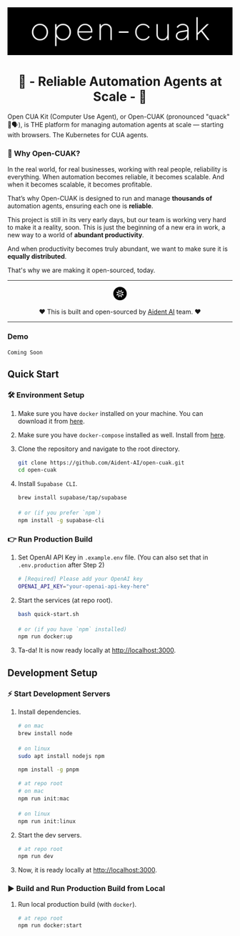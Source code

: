 <img src="./apps/web/public/assets/icons/open-cuak-logo.png" alt="Open CUAK Logo">

<h1 align="center">🤖 - Reliable Automation Agents at Scale - 👥</h1>

Open CUA Kit (Computer Use Agent), or Open-CUAK (pronounced "quack" 🦆🗣️), is THE platform for managing automation agents at scale — starting with browsers. The Kubernetes for CUA agents.

### 🎯 Why Open-CUAK?

In the real world, for real businesses, working with real people, reliability is everything.
When automation becomes reliable, it becomes scalable.
And when it becomes scalable, it becomes profitable.

That’s why Open-CUAK is designed to run and manage **thousands of** automation agents, ensuring each one is **reliable**.

This project is still in its very early days, but our team is working very hard to make it a reality, soon.
This is just the beginning of a new era in work, a new way to a world of **abundant productivity**.

And when productivity becomes truly abundant, we want to make sure it is **equally distributed**.

That's why we are making it open-sourced, today.

---

<p align="center"><a href="https://aident.ai"><img src="./apps/web/public/assets/icons/aident-logo-rounded-512.png" alt="Aident AI Logo" width="30" height="30" ></a></p>

<p align="center">❤️ This is built and open-sourced by <a href="https://aident.ai">Aident AI</a> team. ❤️</p>

---

### Demo

    Coming Soon

## Quick Start

### 🛠️ Environment Setup

1.  Make sure you have `docker` installed on your machine. You can download it from [here](https://www.docker.com/products/docker-desktop).
2.  Make sure you have `docker-compose` installed as well. Install from [here](https://docs.docker.com/compose/install/).
3.  Clone the repository and navigate to the root directory.

    ```bash
    git clone https://github.com/Aident-AI/open-cuak.git
    cd open-cuak
    ```

4.  Install `Supabase CLI`.

    ```bash
    brew install supabase/tap/supabase

    # or (if you prefer `npm`)
    npm install -g supabase-cli
    ```

### 👉 Run Production Build

1. Set OpenAI API Key in `.example.env` file. (You can also set that in `.env.production` after Step 2)

   ```bash
   # [Required] Please add your OpenAI key
   OPENAI_API_KEY="your-openai-api-key-here"
   ```

2. Start the services (at repo root).

   ```bash
   bash quick-start.sh

   # or (if you have `npm` installed)
   npm run docker:up
   ```

3. Ta-da! It is now ready locally at [http://localhost:3000](http://localhost:3000).

## Development Setup

### ⚡ Start Development Servers

1.  Install dependencies.

    ```bash
    # on mac
    brew install node

    # on linux
    sudo apt install nodejs npm
    ```

    ```bash
    npm install -g pnpm
    ```

    ```bash
    # at repo root
    # on mac
    npm run init:mac

    # on linux
    npm run init:linux
    ```

2.  Start the dev servers.

    ```bash
    # at repo root
    npm run dev

    ```

3.  Now, it is ready locally at [http://localhost:3000](http://localhost:3000).

### ▶️ Build and Run Production Build from Local

1. Run local production build (with `docker`).

   ```bash
   # at repo root
   npm run docker:start

   ```

